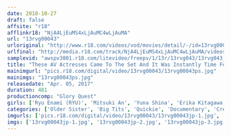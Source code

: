 ```yaml
---
date: 2018-10-27
draft: false
affsite: "r18"
afflinkr18: "NjA4LjEuMS4xLjAuMC4wLjAuMA"
url: "13rvg00043"
urloriginal: "http://www.r18.com/videos/vod/movies/detail/-/id=13rvg00043"
urlfinal: "http://media.r18.com/track/NjA4LjEuMS4xLjAuMC4wLjAuMA/videos/vod/movies/detail/-/id=13rvg00043"
samplevid: "awspv3001.r18.com/litevideo/freepv/1/13r/13rvg043/13rvg043_dmb_w.mp4"
title: "These AV Actresses Came To The Set And It Was Instantly Time For Sex BEST vol. 1"
mainimgurl: "pics.r18.com/digital/video/13rvg00043/13rvg00043ps.jpg"
mainimgs: "13rvg00043ps.jpg"
releasedate: "Apr. 05, 2017"
duration: 481
productioncomp: "Glory Quest"
girls: ['Ryu Enami (RYU)', 'Mitsuki An', 'Yuna Shina', 'Erika Kitagawa', 'Riona Minami', 'Yuki Natsume', 'Aoi Aoyama', 'Mao Hamasaki', 'Kurea Hasumi', 'Riko Honda']
categories: ['Older Sister', 'Big Tits', 'Quickie', 'Documentary', 'Creampie', 'Compilation', 'Over 4 Hours', 'Hi-Def']
imgurls: ['pics.r18.com/digital/video/13rvg00043/13rvg00043jp-1.jpg', 'pics.r18.com/digital/video/13rvg00043/13rvg00043jp-2.jpg', 'pics.r18.com/digital/video/13rvg00043/13rvg00043jp-3.jpg', 'pics.r18.com/digital/video/13rvg00043/13rvg00043jp-4.jpg', 'pics.r18.com/digital/video/13rvg00043/13rvg00043jp-5.jpg', 'pics.r18.com/digital/video/13rvg00043/13rvg00043jp-6.jpg', 'pics.r18.com/digital/video/13rvg00043/13rvg00043jp-7.jpg', 'pics.r18.com/digital/video/13rvg00043/13rvg00043jp-8.jpg', 'pics.r18.com/digital/video/13rvg00043/13rvg00043jp-9.jpg', 'pics.r18.com/digital/video/13rvg00043/13rvg00043jp-10.jpg', 'pics.r18.com/digital/video/13rvg00043/13rvg00043jp-11.jpg', 'pics.r18.com/digital/video/13rvg00043/13rvg00043jp-12.jpg', 'pics.r18.com/digital/video/13rvg00043/13rvg00043jp-13.jpg', 'pics.r18.com/digital/video/13rvg00043/13rvg00043jp-14.jpg', 'pics.r18.com/digital/video/13rvg00043/13rvg00043jp-15.jpg', 'pics.r18.com/digital/video/13rvg00043/13rvg00043jp-16.jpg', 'pics.r18.com/digital/video/13rvg00043/13rvg00043jp-17.jpg', 'pics.r18.com/digital/video/13rvg00043/13rvg00043jp-18.jpg', 'pics.r18.com/digital/video/13rvg00043/13rvg00043jp-19.jpg', 'pics.r18.com/digital/video/13rvg00043/13rvg00043jp-20.jpg']
imgs: ['13rvg00043jp-1.jpg', '13rvg00043jp-2.jpg', '13rvg00043jp-3.jpg', '13rvg00043jp-4.jpg', '13rvg00043jp-5.jpg', '13rvg00043jp-6.jpg', '13rvg00043jp-7.jpg', '13rvg00043jp-8.jpg', '13rvg00043jp-9.jpg', '13rvg00043jp-10.jpg', '13rvg00043jp-11.jpg', '13rvg00043jp-12.jpg', '13rvg00043jp-13.jpg', '13rvg00043jp-14.jpg', '13rvg00043jp-15.jpg', '13rvg00043jp-16.jpg', '13rvg00043jp-17.jpg', '13rvg00043jp-18.jpg', '13rvg00043jp-19.jpg', '13rvg00043jp-20.jpg']
---
```

